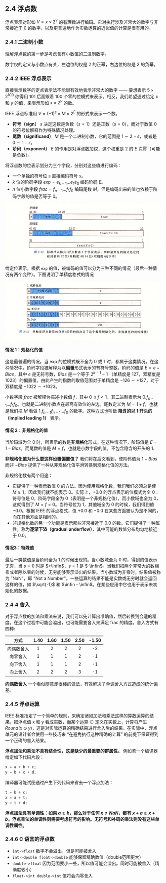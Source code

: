 ## 2.4	浮点数

浮点表示对形如 $V=x\times 2^y$ 的有理数进行编码。它对执行涉及非常大的数字与非常接近于 0 的数字，以及更普遍地作为实数运算的近似值的计算是很有用的。
### 2.4.1	二进制小数

理解浮点数的第一步是考虑含有小数值的二进制数字。

数字权的定义与小数点有关，左边位的权是 2 的正幂，右边位的权是 2 的负幂。

### 2.4.2	IEEE 浮点表示

直接表示数字的定点表示法不能很有效地表示非常大的数字 —— 要想表示 $5\times 2^{100}$ 你得用 101 后面跟着 100 个零的位模式来表示。相反，我们希望通过给定 $x$ 和 $y$ 的值，来表示形如 $x\times 2^y$ 的数。

IEEE 浮点标准用 $V=(-1)^s\times M\times 2^E$ 的形式来表示一个数。

- **符号（sign）** $s$ 决定这数是负数（$s=1$）还是正数（$s=0$），而对于数值 0 的符号位解释作为特殊情况处理。
- **尾数（significand）** $M$ 是一个二进制小数，它的范围是 $1\sim 2-\epsilon$，或者是 $0\sim 1-\epsilon$。
- **阶码（exponent）** $E$ 的作用是对浮点数加权，这个权重是 2 的 $E$ 次幂（可能是负数）。

将浮点数的位表示划分为三个字段，分别对这些值进行编码：

- 一个单独的符号位 $s$ 直接编码符号 $s$。
- $k$ 位的阶码字段 $exp=e_{k-1}...e_1e_0$ 编码阶码 $E$。
- $n$ 位小数字段 $frac=f_{n-1}...f_1f_0$ 编码尾数 $M$，但是编码出来的值也依赖于阶码字段的值是否等于 0。

![](/notes/img/2.4.1.png)

给定位表示，根据 `exp` 的值，被编码的值可以分为三种不同的情况（最后一种情况有两个变种）。下图说明了单精度格式的情况

![](/notes/img/2.4.2.png)

#### 情况 1：规格化的值

这是最普遍的情况。当 exp 的位模式既不全为 0 或 1 时，都属于这类情况。在这种情况中，阶码字段被解释为以**偏置**形式表示的有符号整数。阶码的值是 $E=e-Bias$，其中 $e$ 是无符号数，$Bias$ 是一个等于 $2^{k-1}-1$ （单精度是 127，双精度是1023）的偏置值。由此产生的指数的取值范围对于单精度是 $-126\sim +127$，对于双精度是 $-1022\sim +1023$。

小数字段 $frac$ 被解释为描述小数值 $f$，其中 $0\leq f<1$，其二进制表示为 $0.f_{n-1}...f_1f_0$。也就是二进制小数点在最高有效位的左边。尾数定义为 $M=1+f$，也就是我们把 $M$ 看做 $1.f_{n-1}f_{n-1}...f_0$ 的数字。这种方式也叫做 **隐含的以 1 开头的（implied leading 1）** 表示。

#### 情况 2：非规格化的值

当阶码域为全 0 时，所表示的数是**非规格化**形式。在这种情况下，阶码值是 $E=1-Bias$，而尾数的值是 $M=f$，也就是小数字段的值，不包含隐含的开头的 1.

**非规格化值为什么要这样设置偏置值？** 我们将在后文看到，使阶码值为 $1-Bias$ 而非 $-Bias$ 提供了一种从非规格化值平滑转换到规格化值的方法。

非规格化数有两个用途：

- 它提供了一种表示数值 0 的方法。因为使用规格化数，我们我们必须总是使 $M\geq 1$，因此我们就不能表示 0。实际上，$+0.0$ 的浮点表示的位模式为全 0：符号位是 0，阶码字段全为 0（表明是一个非规格化值），而小数域也全为 0，这就得到了 $M=f=0$。当符号位为 1，其他域全为 0 的时候，我们得到值 $-0.0$。根据 IEEE 的浮点格式，值 $+0.0$ 和 $-0.0$ 在某些方面被认为是不同的，而在其他方面是相同的。
- 非规格化数的另一个功能是表示那些非常接近于 0.0 的数。它们提供了一种属性，称为**逐渐下溢（gradual underflow）**，其中可能的数值分布均匀地接近于 0.0。

#### 情况3：特殊值

最后一类数值是当阶码全为 1 的时候出现的。当小数域全为 0 时，得到的值表示无穷，当 $s=0$ 时是 $+\infin$，$s=1$ 是 $-\infin$。当我们把两个非常大的数相乘或者除以零的时候，无穷能够表示溢出的结果。当小数域为非零时，结果值被称为 ”NaN"，即 “Not a Number"。一些运算的结果不能是实数或无穷时就会返回这样的值，如 $\sqrt{-1}$ 和 $\infin - \infin$。在某些应用中它也用于表示未初始化的数据。

### 2.4.4	舍入

对于浮点数的加法和乘法来说，我们可以先计算出准确值，然后转换到合适的精度。在这个过程中可能会溢出，也可能需要舍入来满足 frac 的精度。舍入方式有四种:

|    方式    | 1.40 | 1.60 | 1.50 | 2.50 | -1.50 |
| :--------: | :--: | :--: | :--: | :--: | :---: |
| 向偶数舍入 |  1   |  2   |  2   |  2   |  -2   |
|  向零舍入  |  1   |  1   |  1   |  2   |  -1   |
|  向下舍入  |  1   |  1   |  1   |  2   |  -1   |
|  向上舍入  |  2   |  2   |  2   |  3   |  -1   |

**向偶数舍入** 一个看似随意却很棒的做法，有效解决了单调舍入方式造成的统计偏差。

### 2.4.5	浮点运算

IEEE 标准指定了一个简单的规则，来确定诸如加法和乘法这样的算数运算的结果。把浮点值 x 和 y 看成实数，而某个运算 $\odot$ 定义在实数上，计算将产生 $Round(x\odot y)$，这是对实际运算的精确结果进行舍入后的结果。在实际中，浮点单元的设计者会使用一些技巧来 “在避免执行这种精确的计算” 的前提下保证得到一个正确的舍入结果。

**浮点加法和乘法不具有结合性，这是缺少的最重要的群属性。** 例如若一个编译器给定如下代码片段：

```c
x = a + b + c;
y = b + c + d;
```

编译器可能试图通过产生下列代码来省去一个浮点加法：

```c
t = b + c;
x = a + t;
y = t + d;
```

**浮点加法具有单调性：如果 $a\ge b$，那么对于任何 $x\neq NaN$，都有 $x + a\ge x + b$。浮点乘法的单调性则需要考虑符号的影响。无符号和补码的乘法则没有这些单调性属性。**

### 2.4.6	C 语言的浮点数

- `int->float` 数字不会溢出，但是可能被舍入
- `int->double float->double` 能够保留精确数值（double范围更大）
- `double->float` 因为范围要小一些，所以值可能会溢出。同时可能被舍入（精确度较小）
- `float->int double->int` 值将会向零舍入

